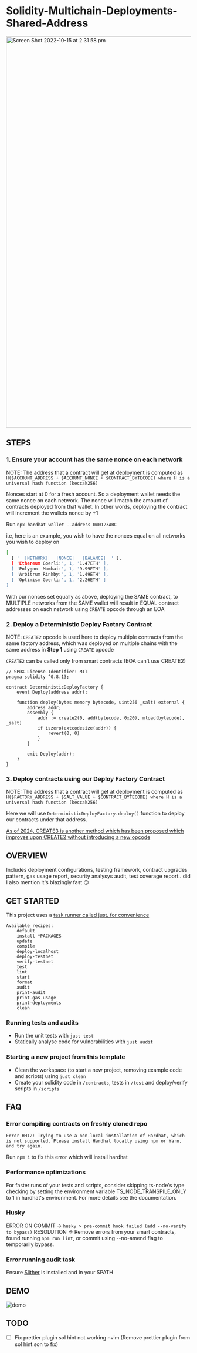 #  Solidity-Multichain-Deployments-Shared-Address


<img width="1065" alt="Screen Shot 2022-10-15 at 2 31 58 pm" src="https://user-images.githubusercontent.com/7098556/195967186-4fc99424-80c1-4256-9ae0-cfe12dfb08cd.png">


## STEPS

### 1. Ensure your account has the same nonce on each network

NOTE: The address that a contract will get at deployment is computed as `H($ACCOUNT_ADDRESS + $ACCOUNT_NONCE + $CONTRACT_BYTECODE) where H is a universal hash function (keccak256)`

Nonces start at 0 for a fresh account. So a deployment wallet needs the same nonce on each network. The nonce will match the amount of contracts deployed from that wallet.
In other words, deploying the contract will increment the wallets nonce by +1

Run `npx hardhat wallet --address 0x0123ABC`


i.e, here is an example, you wish to have the nonces equal on all networks you wish to deploy on

```bash
[
  [ '  |NETWORK|   |NONCE|   |BALANCE|  ' ],
  [ 'Ethereum Goerli:', 1, '1.47ETH' ],
  [ 'Polygon  Mumbai:', 1, '9.99ETH' ],
  [ 'Arbitrum Rinkby:', 1, '1.49ETH' ],
  [ 'Optimism Goerli:', 1, '2.26ETH' ]
]
```

With our nonces set equally as above, deploying the SAME contract, to MULTIPLE networks from the SAME wallet will result in EQUAL contract addresses on each network using `CREATE` opcode through an EOA


### 2. Deploy a Deterministic Deploy Factory Contract

NOTE: `CREATE2` opcode is used here to deploy multiple contracts from the same factory address, which was deployed on multiple chains with the same address in **Step 1** using `CREATE` opcode

`CREATE2` can be called only from smart contracts (EOA can't use CREATE2)

```solidity
// SPDX-License-Identifier: MIT
pragma solidity ^0.8.13;

contract DeterministicDeployFactory {
    event Deploy(address addr);

    function deploy(bytes memory bytecode, uint256 _salt) external {
        address addr;
        assembly {
            addr := create2(0, add(bytecode, 0x20), mload(bytecode), _salt)
            if iszero(extcodesize(addr)) {
                revert(0, 0)
            }
        }

        emit Deploy(addr);
    }
}

```

### 3. Deploy contracts using our Deploy Factory Contract

NOTE: The address that a contract will get at deployment is computed as `H($FACTORY_ADDRESS + $SALT_VALUE + $CONTRACT_BYTECODE) where H is a universal hash function (keccak256)`

Here we will use `DeterministicDeployFactory.deploy()` function to deploy our contracts under that address.

[As of 2024, CREATE3 is another method which has been proposed which improves upon CREATE2 without introducing a new opcode](https://github.com/SKYBITDev3/SKYBIT-Keyless-Deployment)

## OVERVIEW

Includes deployment configurations, testing framework, contract upgrades pattern, gas usage report, security analysys audit, test coverage report.. did I also mention it's blazingly fast 😏

## GET STARTED

This project uses a [task runner called just, for convenience](https://github.com/casey/just)

```
Available recipes:
    default
    install *PACKAGES
    update
    compile
    deploy-localhost
    deploy-testnet
    verify-testnet
    test
    lint
    start
    format
    audit
    print-audit
    print-gas-usage
    print-deployments
    clean
```

### Running tests and audits

- Run the unit tests with `just test`
- Statically analyse code for vulnerabilities with `just audit`


### Starting a new project from this template

- Clean the workspace (to start a new project, removing example code and scripts) using `just clean`
- Create your solidity code in `/contracts`, tests in `/test` and deploy/verify scripts in `/scripts`


## FAQ

### Error compiling contracts on freshly cloned repo

`Error HH12: Trying to use a non-local installation of Hardhat, which is not supported.
Please install Hardhat locally using npm or Yarn, and try again.`

Run `npm i` to fix this error which will install hardhat

### Performance optimizations
For faster runs of your tests and scripts, consider skipping ts-node's type checking by setting the environment variable TS_NODE_TRANSPILE_ONLY to 1 in hardhat's environment. For more details see the documentation.


### Husky

ERROR ON COMMIT -> `husky > pre-commit hook failed (add --no-verify to bypass)`
RESOLUTION -> Remove errors from your smart contracts, found running `npm run lint`, or commit using --no-amend flag to temporarily bypass.


### Error running audit task
Ensure [Slither](https://github.com/crytic/slither) is installed and in your $PATH

## DEMO

![demo](https://i.ibb.co/tY00DR0/Screen-Shot-2022-07-13-at-1-57-15-pm.png)

## TODO

- [ ] Fix prettier plugin sol hint not working nvim (Remove prettier plugin from sol hint.son to fix)
